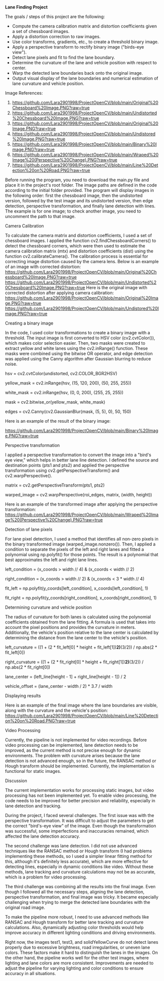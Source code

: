**Lane Finding Project**


The goals / steps of this project are the following:

* Compute the camera calibration matrix and distortion coefficients given a set of chessboard images.
* Apply a distortion correction to raw images.
* Use color transforms, gradients, etc., to create a threshold binary image.
* Apply a perspective transform to rectify binary image ("birds-eye view").
* Detect lane pixels and fit to find the lane boundary.
* Determine the curvature of the lane and vehicle position with respect to center.
* Warp the detected lane boundaries back onto the original image.
* Output visual display of the lane boundaries and numerical estimation of lane curvature and vehicle position.


Image References:

1. https://github.com/Lara2901998/ProjectOpenCV/blob/main/Original%20Chessboard%20Image.PNG?raw=true
2. https://github.com/Lara2901998/ProjectOpenCV/blob/main/Undistorted%20Chessboard%20Image.PNG?raw=true
3. https://github.com/Lara2901998/ProjectOpenCV/blob/main/Original%20Image.PNG?raw=true
4. https://github.com/Lara2901998/ProjectOpenCV/blob/main/Undistored%20Image.PNG?raw=true
5. https://github.com/Lara2901998/ProjectOpenCV/blob/main/Binary%20Image.PNG?raw=true
6. https://github.com/Lara2901998/ProjectOpenCV/blob/main/Wraped%20Image%20(Perspective%20Change).PNG?raw=true
7. https://github.com/Lara2901998/ProjectOpenCV/blob/main/Line%20Detection%20on%20Road.PNG?raw=true


Before running the program, you need to download the main.py file and place it in the project's root folder. The image paths are defined in the code according to the initial folder provided.
The program will display images in the following order: first the chessboard image, then the undistorted version, followed by the test image and its undistorted version, then edge detection, perspective transformation, and finally lane detection with lines. The example is for one image; to check another image, you need to uncomment the path to that image.


Camera Calibration

To calculate the camera matrix and distortion coefficients, I used a set of chessboard images. I applied the function cv2.findChessboardCorners() to detect the chessboard corners, which were then used to estimate the camera calibration matrix (mtx) and distortion coefficients (dist) using the function cv2.calibrateCamera(). The calibration process is essential for correcting image distortion caused by the camera lens. Below is an example of an image with corrected distortion:
https://github.com/Lara2901998/ProjectOpenCV/blob/main/Original%20Chessboard%20Image.PNG?raw=true
https://github.com/Lara2901998/ProjectOpenCV/blob/main/Undistorted%20Chessboard%20Image.PNG?raw=true
Here is the original image with corrected distortion after applying camera calibration:
https://github.com/Lara2901998/ProjectOpenCV/blob/main/Original%20Image.PNG?raw=true
https://github.com/Lara2901998/ProjectOpenCV/blob/main/Undistored%20Image.PNG?raw=true


Creating a binary image

In the code, I used color transformations to create a binary image with a threshold. The input image is first converted to HSV color (cv2.cvtColor()), which makes color selection easier. Then, two masks were created to extract yellow and white lanes using the cv2.inRange() function. These masks were combined using the bitwise OR operator, and edge detection was applied using the Canny algorithm after Gaussian blurring to reduce noise.

hsv = cv2.cvtColor(undistorted, cv2.COLOR_BGR2HSV)

yellow_mask = cv2.inRange(hsv, (15, 120, 200), (50, 255, 255))

white_mask = cv2.inRange(hsv, (0, 0, 200), (255, 25, 255))

mask = cv2.bitwise_or(yellow_mask, white_mask)

edges = cv2.Canny(cv2.GaussianBlur(mask, (5, 5), 0), 50, 150)

Here is an example of the result of the binary image:

https://github.com/Lara2901998/ProjectOpenCV/blob/main/Binary%20Image.PNG?raw=true


Perspective transformation

I applied a perspective transformation to convert the image into a "bird's eye view," which helps in better lane line detection. I defined the source and destination points (pts1 and pts2) and applied the perspective transformation using cv2.getPerspectiveTransform() and cv2.warpPerspective().

matrix = cv2.getPerspectiveTransform(pts1, pts2)

warped_image = cv2.warpPerspective(roi_edges, matrix, (width, height))

Here is an example of the transformed image after applying the perspective transformation:
https://github.com/Lara2901998/ProjectOpenCV/blob/main/Wraped%20Image%20(Perspective%20Change).PNG?raw=true


Detection of lane pixels

For lane pixel detection, I used a method that identifies all non-zero pixels in the binary transformed image (warped_image.nonzero()). Then, I applied a condition to separate the pixels of the left and right lanes and fitted a polynomial using np.polyfit() for those points. The result is a polynomial that best approximates the left and right lane lines.

left_condition = (x_coords > width // 4) & (x_coords < width // 2)

right_condition = (x_coords > width // 2) & (x_coords < 3 * width // 4)

fit_left = np.polyfit(y_coords[left_condition], x_coords[left_condition], 1)

fit_right = np.polyfit(y_coords[right_condition], x_coords[right_condition], 1)

Determining curvature and vehicle position

The radius of curvature for both lanes is calculated using the polynomial coefficients obtained from the lane fitting. A formula is used that takes into account the pixel positions and provides the curvature in meters. Additionally, the vehicle's position relative to the lane center is calculated by determining the distance from the lane center to the vehicle's position.

left_curvature = ((1 + (2 * fit_left[0] * height + fit_left[1])**2)**(3/2)) / np.abs(2 * fit_left[0])

right_curvature = ((1 + (2 * fit_right[0] * height + fit_right[1])**2)**(3/2)) / np.abs(2 * fit_right[0])

lane_center = (left_line[height - 1] + right_line[height - 1]) / 2

vehicle_offset = (lane_center - width / 2) * 3.7 / width


Displaying results

Here is an example of the final image where the lane boundaries are visible, along with the curvature and the vehicle's position:
https://github.com/Lara2901998/ProjectOpenCV/blob/main/Line%20Detection%20on%20Road.PNG?raw=true


Video Processing

Currently, the pipeline is not implemented for video recordings. Before video processing can be implemented, lane detection needs to be improved, as the current method is not precise enough for dynamic environments. The problem with curvature arises because the lane detection is not advanced enough, so in the future, the RANSAC method or Hough transform should be implemented. Currently, the implementation is functional for static images.


Discussion

The current implementation works for processing static images, but video processing has not been implemented yet. To enable video processing, the code needs to be improved for better precision and reliability, especially in lane detection and tracking.

During the project, I faced several challenges. The first issue was with the perspective transformation. It was difficult to adjust the parameters to get the correct "bird's-eye view" of the image. Even though the transformation was successful, some imperfections and inaccuracies remained, which affected the lane detection accuracy.

The second challenge was lane detection. I did not use advanced techniques like the RANSAC method or Hough transform (I had problems implementing these methods, so I used a simpler linear fitting method for this, although it's definitely less accurate), which are more effective for detecting lines, especially in dynamic conditions like video. Without these methods, lane tracking and curvature calculations may not be as accurate, which is a problem for video processing.

The third challenge was combining all the results into the final image. Even though I followed all the necessary steps, aligning the lane detection, perspective transformation, and final image was tricky. It became especially challenging when trying to merge the detected lane boundaries with the original road image.

To make the pipeline more robust, I need to use advanced methods like RANSAC and Hough transform for better lane tracking and curvature calculations. Also, dynamically adjusting color thresholds would help improve accuracy in different lighting conditions and driving environments.

Right now, the images test1, test3, and solidYellowCurve do not detect lanes properly due to excessive brightness, road irregularities, or uneven lane colors. These factors make it hard to distinguish the lanes in the images. On the other hand, the pipeline works well for the other test images, where lighting and lane colors are more consistent. Improvements are needed to adjust the pipeline for varying lighting and color conditions to ensure accuracy in all situations.

